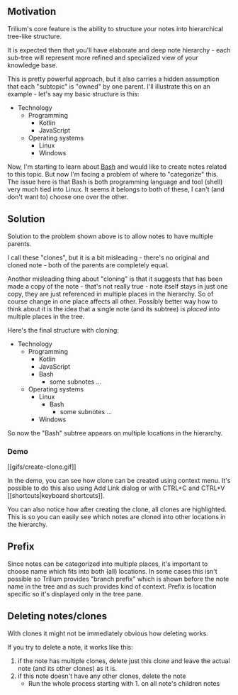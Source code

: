 ## Motivation
Trilium's core feature is the ability to structure your notes into hierarchical tree-like structure.

It is expected then that you'll have elaborate and deep note hierarchy - each sub-tree will represent more refined and specialized view of your knowledge base.

This is pretty powerful approach, but it also carries a hidden assumption that each "subtopic" is "owned" by one parent. I'll illustrate this on an example - let's say my basic structure is this:

* Technology
  * Programming
    * Kotlin
    * JavaScript
  * Operating systems
    * Linux
    * Windows
    
Now, I'm starting to learn about [Bash](https://en.wikipedia.org/wiki/Bash_(Unix_shell)) and would like to create notes related to this topic. 
But now I'm facing a problem of where to "categorize" this.
The issue here is that Bash is both programming language and tool (shell) very much tied into Linux. It seems it belongs to both of these, I can't (and don't want to) choose one over the other.

## Solution
Solution to the problem shown above is to allow notes to have multiple parents. 

I call these "clones", but it is a bit misleading - there's no original and cloned note - both of the parents are completely equal. 

Another misleading thing about "cloning" is that it suggests that has been made a copy of the note - that's not really true - note itself stays in just one copy, they are just referenced in multiple places in the hierarchy. So of course change in one place affects all other. Possibly better way how to think about it is the idea that a single note (and its subtree) is *placed* into multiple places in the tree.

Here's the final structure with cloning:

* Technology
  * Programming
    * Kotlin
    * JavaScript
    * Bash
      * some subnotes ...
  * Operating systems
    * Linux
      * Bash
        * some subnotes ...
    * Windows
    
So now the "Bash" subtree appears on multiple locations in the hierarchy.

### Demo
[[gifs/create-clone.gif]]

In the demo, you can see how clone can be created using context menu. It's possible to do this also using Add Link dialog or with CTRL+C and CTRL+V [[shortcuts|keyboard shortcuts]].

You can also notice how after creating the clone, all clones are highlighted. This is so you can easily see which notes are cloned into other locations in the hierarchy.

## Prefix

Since notes can be categorized into multiple places, it's important to choose name which fits into both (all) locations. 
In some cases this isn't possible so Trilium provides "branch prefix" which is shown before the note name in the tree and as such provides kind of context. 
Prefix is location specific so it's displayed only in the tree pane.

## Deleting notes/clones

With clones it might not be immediately obvious how deleting works.

If you try to delete a note, it works like this:

1. if the note has multiple clones, delete just this clone and leave the actual note (and its other clones) as it is.
2. if this note doesn't have any other clones, delete the note
   * Run the whole process starting with 1. on all note's children notes 
